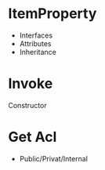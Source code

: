 # ItemProperty
- Interfaces
- Attributes
- Inheritance

# Invoke
Constructor

# Get Acl
- Public/Privat/Internal